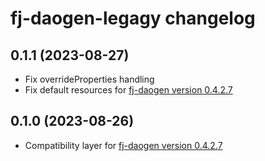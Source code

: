# fj-daogen-legagy changelog

0.1.1 (2023-08-27)
------------------
* Fix overrideProperties handling
* Fix default resources for [fj-daogen version 0.4.2.7](https://github.com/fugerit-org/fj-daogen/tree/v0.4.2.7)

0.1.0 (2023-08-26)
------------------
* Compatibility layer for [fj-daogen version 0.4.2.7](https://github.com/fugerit-org/fj-daogen/tree/v0.4.2.7)